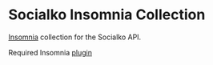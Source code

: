 # Socialko Insomnia Collection

[Insomnia](https://insomnia.rest/) collection for the Socialko API.

Required Insomnia [plugin](https://insomnia.rest/plugins/insomnia-plugin-git-sync)
